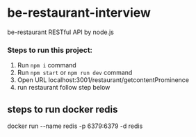 # be-restaurant-interview
be-restaurant RESTful API by node.js

### Steps to run this project:

1. Run `npm i` command
2. Run `npm start` or `npm run dev`  command
3. Open URL localhost:3001/restaurant/getcontentProminence
4. run restaurant follow step below


## steps to run docker redis

docker run --name redis -p 6379:6379 -d redis